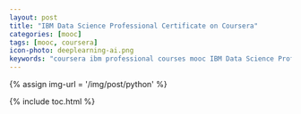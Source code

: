 ```yaml
---
layout: post
title: "IBM Data Science Professional Certificate on Coursera"
categories: [mooc]
tags: [mooc, coursera]
icon-photo: deeplearning-ai.png
keywords: "coursera ibm professional courses mooc IBM Data Science Professional Certificate"
---
```


{% assign img-url = '/img/post/python' %}

{% include toc.html %}

